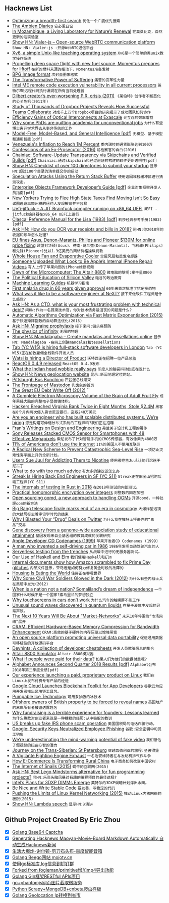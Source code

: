 ## Hacknews List


- [Optimizing a breadth-first search](https://www.snellman.net/blog/archive/2018-07-23-optimizing-breadth-first-search/)  `优化一个广度优先搜索`
- [The Ambien Diaries](https://popula.com/2018/07/22/the-ambien-diaries/)  `安必恩日记`
- [In Mozambique, a Living Laboratory for Nature’s Renewal](https://www.nytimes.com/2018/07/23/science/gorongosa-animals-environment.html)  `在莫桑比克，自然更新的活实验室`
- [Show HN: Vialer-js – Open-source WebRTC communication platform](https://github.com/vialer/vialer-js)  `Show HN: Vialer-js -开源WebRTC通信平台`
- [Xv6, a simple Unix-like teaching operating system](https://pdos.csail.mit.edu/6.828/2017/xv6.html)  `Xv6是一个简单的类unix教学操作系统`
- [Propelling deep space flight with new fuel source, Momentus prepares for liftoff](https://techcrunch.com/2018/07/21/propelling-deep-space-flight-with-a-new-fuel-source-momentus-prepares-for-liftoff/)  `在新的燃料来源的推动下，Momentus准备发射`
- [BPG Image format](https://bellard.org/bpg/)  `次封盖图像格式`
- [The Transformative Power of Suffering](https://www.nextavenue.org/the-transformative-power-suffering/)  `痛苦的变革性力量`
- [Intel ME remote code execution vulnerability in all current processors](http://blog.ptsecurity.com/2018/07/intel-patches-new-me-vulnerabilities.html)  `英特尔ME远程代码执行漏洞在所有当前处理器`
- [Dilbert creator’s ever-worsening P.R. crisis (2011)](https://www.salon.com/amp/scott_adams_sock_puppetry_scandal)  `《呆伯特》创作者不断恶化的公关危机(2011年)`
- [Study of Thousands of Dropbox Projects Reveals How Successful Teams Collaborate](https://hbr.org/2018/07/a-study-of-thousands-of-dropbox-projects-reveals-how-successful-teams-collaborate)  `对成千上万个Dropbox项目的研究揭示了成功团队如何协作`
- [Efficiency Gains of Optical Interconnects at Exascale](https://www.nextplatform.com/2018/07/19/efficiency-gains-of-optical-interconnects-at-exascale/)  `光互连的效率增益`
- [Why some PhDs are quitting academia for unconventional jobs](https://www.cbc.ca/radio/thesundayedition/the-sunday-edition-april-8-2018-1.4604763/from-professor-in-waiting-to-florist-why-some-phds-are-quitting-academia-for-unconventional-jobs-1.4604766)  `为什么有些博士离开学术界去从事非传统的工作`
- [Model-Free, Model-Based, and General Intelligence [pdf]](https://www.ijcai.org/proceedings/2018/0002.pdf)  `无模型、基于模型和通用智能[pdf]`
- [Venezuela&#39;s Inflation to Reach 1M Percent](https://www.bloomberg.com/news/articles/2018-07-23/venezuela-s-inflation-to-reach-1-million-percent-imf-forecasts)  `委内瑞拉的通货膨胀达到100万`
- [Confessions of an Ex-Prosecutor	(2016)](http://reason.com/archives/2016/06/23/confessions-of-an-ex-prosecutor)  `前检察官的自白(2016)`
- [Chainiac: Software-Update Transparency via Skipchains and Verified Builds [pdf]](https://www.usenix.org/system/files/conference/usenixsecurity17/sec17-nikitin.pdf)  `Chainiac:通过skipchain和经过验证的构建的软件更新透明性[pdf]`
- [Show HN: Checklist of over 100 directories to submit your startup](https://www.eggradients.com/startup-directory)  `显示HN:超过100个目录的清单提交你的启动`
- [Speculation Attacks Using the Return Stack Buffer](https://arxiv.org/abs/1807.07940)  `使用返回堆栈缓冲区进行猜测攻击。`
- [Enterprise Objects Framework Developer’s Guide [pdf]](https://developer.apple.com/library/archive/documentation/LegacyTechnologies/WebObjects/WebObjects_4.0/System/Documentation/Developer/EnterpriseObjects/Guide/EOFDevGuide.pdf)  `企业对象框架开发人员指南[pdf]`
- [New Yorkers Trying to Flee High State Taxes Find Moving Isn’t So Easy](https://www.bloomberg.com/news/articles/2018-07-23/trapped-in-new-york-salt-cap-haters-find-moving-isn-t-that-easy)  `试图逃避高额州税的纽约人发现搬家并不容易`
- [Uefi-jitfuck – A JIT Brainfuck compiler running on x86_64 UEFI](https://github.com/m4tx/uefi-jitfuck)  `UEFI -jitfuck编译器在x86_64 UEFI上运行`
- [Clascal Reference Manual for the Lisa (1983) [pdf]](http://www.mirrorservice.org/sites/www.bitsavers.org/pdf/apple/lisa/toolkit_university/Clascal_Reference_Manual_Mar83.pdf)  `莉莎经典参考手册(1983)[pdf]`
- [Ask HN: How do you OCR your receipts and bills in 2018?](item?id=17599619)  `问HN:你2018年的收据和账单怎么处理?`
- [EU fines Asus, Denon-Marantz, Philips and Pioneer $130M for online price fixing](https://techcrunch.com/2018/07/24/eu-fines-asus-denon-marantz-philips-and-pioneer-130m-for-online-price-fixing/)  `欧盟对华硕(Asus)、德南-马兰兹(Denon-Marantz)、飞利浦(Philips)和先锋(Pioneer)处以1.3亿美元的网络价格操纵罚款`
- [Whole House Fan and Evaporative Cooler](https://www.jefftk.com/p/whole-house-fan-evaporative-cooler)  `全屋风扇和蒸发冷却器`
- [Someone Uploaded What Look to Be Apple’s Internal iPhone Repair Videos](https://motherboard.vice.com/en_us/article/qvmvjv/someone-uploaded-what-look-to-be-apples-internal-iphone-repair-videos)  `有人上传了苹果内部的iPhone维修视频`
- [Dawn of the Microcomputer: The Altair 8800](https://twobithistory.org/2018/07/22/dawn-of-the-microcomputer.html)  `微电脑的黎明:牵牛星8800`
- [The Political Education of Silicon Valley](https://www.wired.com/story/political-education-silicon-valley)  `硅谷的政治教育`
- [Machine Learning Guides](https://developers.google.com/machine-learning/guides/)  `机器学习指南`
- [First malaria drug in 60 years given approval](https://www.bbc.com/news/health-44801139)  `60年来首次批准了抗疟疾药物`
- [What was it like to be a software engineer at NeXT?](https://www.quora.com/What-was-it-like-to-be-a-software-engineer-at-NeXT-Did-workers-interact-with-Steve-Jobs/answer/Paul-King-2)  `接下来做软件工程师是什么感觉?`
- [Ask HN: As a CTO, what is your most frustrating problem with technical debt?](item?id=17600503)  `问HN:作为一名首席技术官，你对技术债务最沮丧的问题是什么?`
- [Automatic Algorithms Optimization via Fast Matrix Exponentiation (2015)](https://kukuruku.co/post/automatic-algorithms-optimization-via-fast-matrix-exponentiation/)  `基于快速矩阵指数的自动算法优化(2015)`
- [Ask HN: Migraine prophylaxis](item?id=17598936)  `接下来问:偏头痛预防`
- [The physics of infinity](https://www.nature.com/articles/s41567-018-0238-1.epdf?shared_access_token=nhIyZJldj4QzWZs7LvZIttRgN0jAjWel9jnR3ZoTv0PMOaEWTfe0Iq_Ol3Eo9bd6Lh9xyPK-ya44kxWDxYi4IQo2Zqj-Ymd6yZVANNbW9FXmT1HwoVMnEtM00qpXT48gLDqpQXX3mvS3gRH22aRhLs-Cf_4dd6NkVcLZZP3rPbg%3D)  `无限的物理`
- [Show HN: Mandalagaba – Create mandalas and tessellations online](http://www.mandalagaba.com)  `显示HN: Mandalagaba -在网上创建mandalas和tessellations`
- [Tab (YC W15) is hiring full-stack software developers in London](https://jobs.tab.travel/)  `Tab (YC W15)正在伦敦雇佣全栈软件开发人员`
- [Watsi is hiring a Director of Product](https://blog.watsi.org/director-of-product/)  `沃特西正在招聘一位产品总监`
- [ReactOS 0.4.9 released](https://www.reactos.org/project-news/reactos-049-released)  `ReactOS 0.4.9发布`
- [What the Indian head wobble really says](http://www.bbc.com/travel/story/20180722-cracking-indias-mystifying-nod-code)  `印度人的脑袋抖动到底在说什么`
- [Show HN: News geolocation website](item?id=17592218)  `显示:新闻地理定位网站。`
- [Pittsburgh Bus Bunching](http://bunching.github.io/)  `匹兹堡总线聚束`
- [The Frontpage of Mastodon](http://lazymastodon.com/)  `乳齿象的首页`
- [The Great EU Debt Write Off (2012)](http://econ.anthonyjevans.com/2012/08/eu-debt-write-off/)  ``
- [A Complete Electron Microscopy Volume of the Brain of Adult Fruit Fly](https://www.cell.com/cell/fulltext/S0092-8674(18)30787-6)  `成年果蝇大脑的完整电子显微镜体积。`
- [Hackers Breached Virginia Bank Twice in Eight Months, Stole $2.4M](https://krebsonsecurity.com/2018/07/hackers-breached-virginia-bank-twice-in-eight-months-stole-2-4m/)  `黑客在8个月内两次侵入弗吉尼亚银行，盗取240万美元`
- [Are you an engineer who has built scalable distributed systems. We’re hiring](https://boards.greenhouse.io/siftscience/jobs/657984)  `您是构建可伸缩分布式系统的工程师吗?我们正在招聘`
- [Fran&#39;s Writings on Design and Engineering](http://www.frantone.com/designwritings/design_writings.html)  `弗兰关于设计和工程的著作`
- [Sony Releases Stacked CMOS Sensor for Smartphones with 48 Effective Megapixels](https://www.sony.net/SonyInfo/News/Press/201807/18-060E/index.html)  `索尼发布了针对智能手机的CMOS传感器，有效像素为4800万`
- [11% of Americans don’t use the internet](https://thehustle.co/meet-the-11-of-americans-who-dont-use-the-internet/)  `11%的美国人不使用互联网`
- [A Radical New Scheme to Prevent Catastrophic Sea-Level Rise](https://www.theatlantic.com/science/archive/2018/01/a-new-geo-engineering-proposal-to-stop-sea-level-rise/550214/?single_page=true)  `一项防止灾难性海平面上升的全新计划。`
- [Users Sue Juul for Addicting Them to Nicotine](https://www.wired.com/story/users-sue-juul-for-addicting-them-to-nicotine)  `使用者控告Juul让他们沉迷于尼古丁`
- [What to do with too much advice](https://blog.ycombinator.com/what-to-do-with-too-much-advice)  `有太多的建议该怎么办`
- [Streak Is Hiring Back End Engineers in  SF (YC S11)](https://www.streak.com/careers#BackendEngineer)  `Streak正在旧金山招聘后端工程师(YC S11)`
- [The internals of testing in Rust in 2018](http://blog.jrenner.net/rust/testing/2018/07/19/test-in-2018.html)  `在2018年测试的内部测试。`
- [Practical homomorphic encryption over integers](https://arxiv.org/abs/1702.07588)  `对整数的同态加密`
- [Open sourcing oomd, a new approach to handling OOMs](https://code.fb.com/production-engineering/open-sourcing-oomd-a-new-approach-to-handling-ooms/)  `开源oomd，一种处理oom的新方法`
- [Big Bang telescope finale marks end of an era in cosmology](https://www.nature.com/articles/d41586-018-05788-5)  `大爆炸望远镜的大结局标志着宇宙学时代的结束`
- [Why I Blasted Your “Drug” Deals on Twitter](https://blog.usejournal.com/why-i-blasted-your-drug-deals-on-twitter-f8c517de1256)  `为什么我在推特上抨击你的“毒品”交易`
- [Gene discovery from a genome-wide association study of educational attainment](https://www.dropbox.com/s/2x277c71kuszwwt/2018-lee.pdf?dl=0)  `基因发现来自全基因组的教育成就的关联研究`
- [Apple Developer CD Codenames (1999)](http://www.mackido.com/CodeNames/DeveloperCDs.html)  `苹果开发者CD Codenames (1999)`
- [A man who invented a self-driving car in 1986](https://www.politico.eu/article/delf-driving-car-born-1986-ernst-dickmanns-mercedes/)  `1986年发明自动驾驶汽车的人`
- [Serverless testing from the trenches](https://hackernoon.com/serverless-testing-from-the-trenches-790e77301c74)  `从战壕中进行的无服务器测试。`
- [Our Use of Haskell and Elm](https://www.sanityinc.com/articles/why-we-use-haskell-and-elm/)  `我们使用Haskell和Elm`
- [Internal documents show how Amazon scrambled to fix Prime Day glitches](https://www.cnbc.com/2018/07/19/amazon-internal-documents-what-caused-prime-day-crash-company-scramble.html)  `内部文件显示，亚马逊是如何努力修复黄金时段的故障的`
- [Housing Is Eating the World](https://marginalrevolution.com/marginalrevolution/2018/07/housing-costs-reduce-return-education.html)  `住房正在吞噬世界`
- [Why Some Civil War Soldiers Glowed in the Dark (2012)](http://mentalfloss.com/article/30380/why-some-civil-war-soldiers-glowed-dark)  `为什么有些内战士兵在黑暗中发光(2012)`
- [When is a nation not a nation? Somaliland’s dream of independence](https://www.theguardian.com/news/2018/jul/20/when-is-a-nation-not-a-nation-somalilands-dream-of-independence)  `一个国家什么时候不是一个国家?索马里兰的梦想独立`
- [Why touchscreens in cars don’t work](https://uxdesign.cc/why-touchscreens-dont-work-in-cars-69b6ff3d4355)  `为什么汽车的触摸屏不能工作`
- [Unusual sound waves discovered in quantum liquids](https://phys.org/news/2018-07-unusual-quantum-liquids.html)  `在量子液体中发现的异常声波。`
- [The Next 10 Years Will Be About “Market-Networks”](https://www.nfx.com/post/10-years-about-market-networks)  `未来10年将围绕“市场网络”展开`
- [CRAM: Efficient Hardware-Based Memory Compression for Bandwidth Enhancement](https://arxiv.org/abs/1807.07685)  `CRAM:高效的基于硬件的内存压缩以增强带宽`
- [An open source platform promoting universal data portability](https://opensource.googleblog.com/2018/07/introducing-data-transfer-project.html)  `促进通用数据可移植性的开放源码平台`
- [Devhints: A collection of developer cheatsheets](https://devhints.io)  `开发人员欺骗信息的集合`
- [Altair 8800 Simulator](https://s2js.com/altair/sim.html)  `Altair 8800模拟器`
- [What if people were paid for their data?](https://www.economist.com/the-world-if/2018/07/07/what-if-people-were-paid-for-their-data)  `如果人们为他们的数据付费呢?`
- [Alphabet Announces Second Quarter 2018 Results [pdf]](https://abc.xyz/investor/pdf/2018Q2_alphabet_earnings_release.pdf)  `Alphabet公布2018年第二季度业绩[pdf]`
- [Our experience launching a paid, proprietary product on Linux](https://blog.hiri.com/a-year-on-our-experience-launching-a-paid-proprietary-product-on-linux-db4f9116be08)  `我们在Linux上发布付费专有产品的经验`
- [Google Cloud Launches Blockchain Toolkit for App Developers](https://www.ccn.com/google-cloud-launches-blockchain-toolkit-for-app-developers/)  `谷歌云为应用开发者推出区块链工具包。`
- [Pumpable Ice Technology](https://en.wikipedia.org/wiki/Pumpable_ice_technology)  `可用泵抽吸的冰技术`
- [Offshore owners of British property to be forced to reveal names](https://www.theguardian.com/business/2018/jul/23/offshore-owners-of-british-property-to-be-forced-to-reveal-names)  `英国地产的离岸所有者被迫透露姓名`
- [Why fundraising is a terrible experience for founders: Lessons learned](https://www.kapwing.com/blog/the-terrible-truths-of-fundraising/)  `为什么筹款对创业者来说是一种糟糕的经历:从中吸取的教训`
- [US breaks up fake IRS phone scam operation](https://www.nytimes.com/2018/07/23/business/irs-phone-scams-jeff-sessions.html)  `美国国税局的电话诈骗行动。`
- [Google: Security Keys Neutralized Employee Phishing](https://krebsonsecurity.com/2018/07/google-security-keys-neutered-employee-phishing/)  `谷歌:安全密钥中和员工钓鱼`
- [We’re underestimating the mind-warping potential of fake video](https://www.vox.com/science-and-health/2018/4/20/17109764/deepfake-ai-false-memory-psychology-mandela-effect)  `我们低估了假视频的扭曲心智的潜力`
- [Journey on the Trans-Siberian: St Petersburg](https://medium.com/@grigoriy_kogan/trans-siberian-railway-journey-st-petersburg-914f4b2d58aa)  `穿越西伯利亚的旅程:圣彼得堡`
- [A Vigilante Fighting Engine Exhaust](https://www.newyorker.com/magazine/2018/07/30/the-vigilante-fighting-engine-exhaust)  `一名治安维持者在与发动机排气作斗争`
- [How E-Commerce Is Transforming Rural China](https://www.newyorker.com/magazine/2018/07/23/how-e-commerce-is-transforming-rural-china)  `电子商务如何改变中国农村`
- [The Internet of Snails (2015)](http://cabinetmagazine.org/issues/58/smith.php)  `蜗牛的互联网(2015)`
- [Ask HN: Best Lego Mindstorms alternative for fun programming projects?](item?id=17591715)  `问HN:乐高头脑风暴对有趣的编程项目的最佳选择?`
- [Intel’s Plans for 3DXP DIMMs Emerge](https://www.realworldtech.com/intels-3dxp-dimms/)  `英特尔的3DXP调暗计划浮出水面。`
- [Be Nice and Write Stable Code](http://technosophos.com/2018/07/04/be-nice-and-write-stable-code.html)  `要友善，写稳定的代码`
- [Pushing the Limits of Linux Kernel Networking (2015)](https://rhelblog.redhat.com/2015/09/29/pushing-the-limits-of-kernel-networking/)  `推动Linux内核网络的极限(2015)`
- [Show HN: Lambda speech](http://b2b3.free.fr/lambdaspeech/)  `显示HN:λ演讲`

## Github Project Created By Eric Zhou

- [x] [Golang Base64 Captcha](https://github.com/mojocn/base64Captcha)
- [x] [Generating Hacknews Maoyan-Movie-Board Markdown Automatically 自动生成Hacknews新闻](https://github.com/dejavuzhou/md-genie)
- [x] [生活大爆炸-谢尔顿-剪刀石头布-百度智能音箱](https://github.com/mojocn/dueros-bang-game)
- [x] [Golang Beego网站 mojotv.cn](https://github.com/mojocn/www.mojotv.cn)
- [x] [使用go标准库,log信息到钉钉群](https://github.com/mojocn/dooger)
- [x] [Forked from fogleman/primitive增加mp4导出功能](https://github.com/mojocn/primitive)
- [x] [Golang Gin框架RESTful APIs项目](https://github.com/JJJJJJJerk/ezier-golang-web-api-framework)
- [x] [go+phantomjs网页图片截取微服务](https://github.com/mojocn/screen_shot)
- [x] [Python Scrapy+MongoDB+cnbeta爬虫样板](https://github.com/mojocn/scrapy_mongodb_boilerplate_cnbeta)
- [x] [Golang Geolocation Ip转换到省市](https://github.com/mojocn/ip2location)